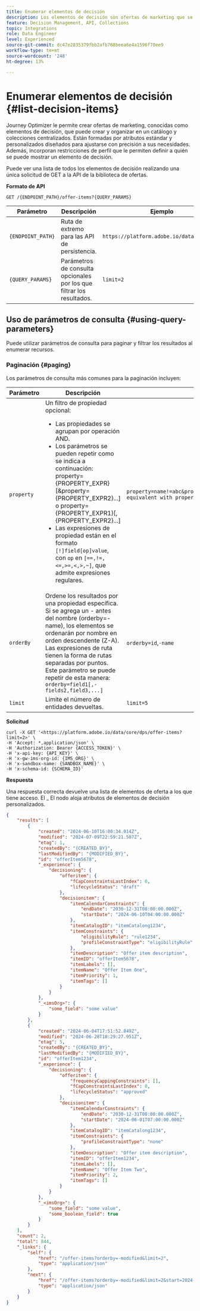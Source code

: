 ```yaml
---
title: Enumerar elementos de decisión
description: Los elementos de decisión son ofertas de marketing que se pueden crear y organizar en colecciones y catálogos.
feature: Decision Management, API, Collections
topic: Integrations
role: Data Engineer
level: Experienced
source-git-commit: dc47e2835379fbb2afb768beea6e4a1596f70ee9
workflow-type: tm+mt
source-wordcount: '248'
ht-degree: 13%

---
```



# Enumerar elementos de decisión {#list-decision-items}

Journey Optimizer le permite crear ofertas de marketing, conocidas como elementos de decisión, que puede crear y organizar en un catálogo y colecciones centralizados. Están formadas por atributos estándar y personalizados diseñados para ajustarse con precisión a sus necesidades. Además, incorporan restricciones de perfil que le permiten definir a quién se puede mostrar un elemento de decisión.

Puede ver una lista de todos los elementos de decisión realizando una única solicitud de GET a la API de la biblioteca de ofertas.

**Formato de API**

```http
GET /{ENDPOINT_PATH}/offer-items?{QUERY_PARAMS}
```

| Parámetro | Descripción | Ejemplo |
| --------- | ----------- | ------- |
| `{ENDPOINT_PATH}` | Ruta de extremo para las API de persistencia. | `https://platform.adobe.io/data/core/dps` |
| `{QUERY_PARAMS}` | Parámetros de consulta opcionales por los que filtrar los resultados. | `limit=2` |

## Uso de parámetros de consulta {#using-query-parameters}

Puede utilizar parámetros de consulta para paginar y filtrar los resultados al enumerar recursos.

### Paginación {#paging}

Los parámetros de consulta más comunes para la paginación incluyen:

| Parámetro | Descripción | Ejemplo |
| --------- | ----------- | ------- |
| `property` | Un filtro de propiedad opcional: <ul><li>Las propiedades se agrupan por operación AND.</li><li>Los parámetros se pueden repetir como se indica a continuación: property={PROPERTY_EXPR}[&amp;property={PROPERTY_EXPR2}...] o property={PROPERTY_EXPR1}[,{PROPERTY_EXPR2}...]</li><li>Las expresiones de propiedad están en el formato `[!]field[op]value`, con `op` en `[==,!=,<=,>=,<,>,~]`, que admite expresiones regulares.</li></ul> | `property=name!=abc&property=id~.*1234.*&property=description equivalent with property=name!=abc,id~.*1234.*,description.` |
| `orderBy` | Ordene los resultados por una propiedad específica. Si se agrega un - antes del nombre (orderby=-name), los elementos se ordenarán por nombre en orden descendente (Z-A). Las expresiones de ruta tienen la forma de rutas separadas por puntos. Este parámetro se puede repetir de esta manera: `orderby=field1[,-fields2,field3,...]` | `orderby=id`,`-name` |
| `limit` | Limite el número de entidades devueltas. | `limit=5` |

**Solicitud**

```shell
curl -X GET '<https://platform.adobe.io/data/core/dps/offer-items?limit=2>' \
-H 'Accept: *,application/json' \
-H 'Authorization: Bearer {ACCESS_TOKEN}' \
-H 'x-api-key: {API_KEY}' \
-H 'x-gw-ims-org-id: {IMS_ORG}' \
-H 'x-sandbox-name: {SANDBOX_NAME}' \
-H 'x-schema-id: {SCHEMA_ID}'
```

**Respuesta**

Una respuesta correcta devuelve una lista de elementos de oferta a los que tiene acceso. El _<imsOrg> El nodo aloja atributos de elementos de decisión personalizados.

```json
{
    "results": [
        {
            "created": "2024-06-10T16:00:34.014Z",
            "modified": "2024-07-09T22:59:21.507Z",
            "etag": 1,
            "createdBy": "{CREATED_BY}",
            "lastModifiedBy": "{MODIFIED_BY}",
            "id": "offerItem5678",
            "_experience": {
                "decisioning": {
                    "offeritem": {
                        "fCapConstraintsLastIndex": 0,
                        "lifecycleStatus": "draft"
                    },
                    "decisionitem": {
                        "itemCalendarConstraints": {
                            "endDate": "2030-12-31T08:00:00.000Z",
                            "startDate": "2024-06-10T04:00:00.000Z"
                        },
                        "itemCatalogID": "itemCatalong1234",
                        "itemConstraints": {
                            "eligibilityRule": "rule1234",
                            "profileConstraintType": "eligibilityRule"
                        },
                        "itemDescription": "Offer item description",
                        "itemID": "offerItem5678",
                        "itemLabels": [],
                        "itemName": "Offer Item One",
                        "itemPriority": 1,
                        "itemTags": []
                    }
                }
            },
            "_<imsOrg>": {
                "some_field": "some value"
            }
        },
        {
            "created": "2024-06-04T17:51:52.849Z",
            "modified": "2024-06-28T18:29:27.951Z",
            "etag": 5,
            "createdBy": "{CREATED_BY}",
            "lastModifiedBy": "{MODIFIED_BY}",
            "id": "offerItem1234",
            "_experience": {
                "decisioning": {
                    "offeritem": {
                        "frequencyCappingConstraints": [],
                        "fCapConstraintsLastIndex": 0,
                        "lifecycleStatus": "approved"
                    },
                    "decisionitem": {
                        "itemCalendarConstraints": {
                            "endDate": "2030-12-31T08:00:00.000Z",
                            "startDate": "2024-06-01T07:00:00.000Z"
                        },
                        "itemCatalogID": "itemCatalong1234",
                        "itemConstraints": {
                            "profileConstraintType": "none"
                        },
                        "itemDescription": "Offer item description",
                        "itemID": "offerItem1234",
                        "itemLabels": [],
                        "itemName": "Offer Item Two",
                        "itemPriority": 2,
                        "itemTags": []
                    }
                }
            },
            "_<imsOrg>": {
                "some_field": "some value",
                "some_boolean_field": true
            }
        }
    ],
    "count": 2,
    "total": 844,
    "_links": {
        "self": {
            "href": "/offer-items?orderby=-modified&limit=2",
            "type": "application/json"
        },
        "next": {
            "href": "/offer-items?orderby=-modified&limit=2&start=2024-06-28T03:44:15.630Z",
            "type": "application/json"
        }
    }
}
```
